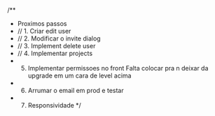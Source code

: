 /\*\*

- Proximos passos
- // 1. Criar edit user
- // 2. Modificar o invite dialog
- // 3. Implement delete user
- // 4. Implementar projects
- 5.  Implementar permissoes no front
      Falta colocar pra n deixar da upgrade em um cara de level acima
- 6.  Arrumar o email em prod e testar
- 7.  Responsividade
      \*/
